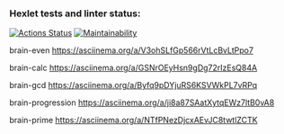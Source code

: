 ### Hexlet tests and linter status:
[![Actions Status](https://github.com/sketcht479/python-project-49/workflows/hexlet-check/badge.svg)](https://github.com/sketcht479/python-project-49/actions)
[![Maintainability](https://api.codeclimate.com/v1/badges/88ac49e14a9a5991236c/maintainability)](https://codeclimate.com/github/sketcht479/python-project-49/maintainability)

brain-even https://asciinema.org/a/V3ohSLfGp566rVtLcBvLtPpo7

brain-calc https://asciinema.org/a/GSNrOEyHsn9gDg72rIzEsQ84A

brain-gcd https://asciinema.org/a/Byfq9pDYjuRS6KSVWkPL7vRPq

brain-progression https://asciinema.org/a/ji8a87SAatXytqEWz7ltB0vA8

brain-prime https://asciinema.org/a/NTfPNezDjcxAEvJC8twtlZCTK
